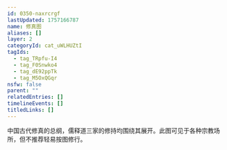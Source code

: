 ```yaml
---
id: 0350-naxrcrgf
lastUpdated: 1757166787
name: 修真图
aliases: []
layer: 2
categoryId: cat_uWLHUZtI
tagIds:
  - tag_TRpfu-I4
  - tag_F0Snwko4
  - tag_dE92ppTk
  - tag_M5OxQGqr
nsfw: false
parent: ""
relatedEntries: []
timelineEvents: []
titledLinks: []
---
```


中国古代修真的总纲，儒释道三家的修持均围绕其展开。此图可见于各种宗教场所，但不推荐轻易按图修行。